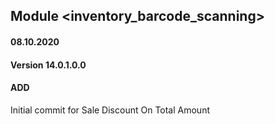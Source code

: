 ## Module <inventory_barcode_scanning>

#### 08.10.2020
#### Version 14.0.1.0.0
#### ADD
Initial commit for Sale Discount On Total Amount



